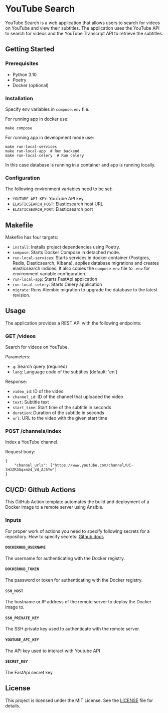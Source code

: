 # YouTube Search

YouTube Search is a web application that allows users to search for videos on YouTube and view their subtitles. The application uses the YouTube API to search for videos and the YouTube Transcript API to retrieve the subtitles.

## Getting Started

### Prerequisites

- Python 3.10
- Poetry
- Docker (optional)

### Installation
Specify env variables in `compose.env` file.

For running app in docker use:
```shell
make compose
```

For running app in development mode use:
```shell
make run-local-services
make run-local-app  # Run backend
make run-local-celery  # Run celery
```
In this case database is running in a container and app is running locally.


### Configuration

The following environment variables need to be set:

- `YOUTUBE_API_KEY`: YouTube API key
- `ELASTICSEARCH_HOST`: Elasticsearch host URL
- `ELASTICSEARCH_PORT`: Elasticsearch port

## Makefile

Makefile has four targets:

- `install`: Installs project dependencies using Poetry.
- `compose`: Starts Docker Compose in detached mode.
- `run-local-services`: Starts services in docker container (Postgres, Redis, Elasticsearch, Kibana), applies database
migrations and creates elasticsearch indices. It also copies the `compose.env` file to `.env` for environment variable
configuration.
- `run-local-app`: Starts FastApi application
- `run-local-celery`: Starts Celery application
- `migrate`: Runs Alembic migration to upgrade the database to the latest revision.


## Usage

The application provides a REST API with the following endpoints:

### GET /videos

Search for videos on YouTube.

Parameters:

- `q`: Search query (required)
- `lang`: Language code of the subtitles (default: 'en')

Response:

- `video_id`: ID of the video
- `channel_id`: ID of the channel that uploaded the video
- `text`: Subtitle text
- `start_time`: Start time of the subtitle in seconds
- `duration`: Duration of the subtitle in seconds
- `url`: URL to the video with the given start time

### POST /channels/index

Index a YouTube channel.

Request body:

```
{
    "channel_urls": ["https://www.youtube.com/channel/UC-lHJZR3Gqxm24_Vd_AJ5Yw"]
}
```

## CI/CD: Github Actions
This GitHub Action template automates the build and deployment of a Docker
image to a remote server using Ansible.

### Inputs
For proper work of actions you need to specify following secrets for a
repository. How to specify secrets: [Github docs](https://docs.github.com/en/actions/security-guides/encrypted-secrets#creating-encrypted-secrets-for-a-repository)

#### `DOCKERHUB_USERNAME`

The username for authenticating with the Docker registry.

#### `DOCKERHUB_TOKEN`

The password or token for authenticating with the Docker registry.

#### `SSH_HOST`

The hostname or IP address of the remote server to deploy the Docker image to.

#### `SSH_PRIVATE_KEY`

The SSH private key used to authenticate with the remote server.

#### `YOUTUBE_API_KEY`

The API key used to interact with Youtube API

#### `SECRET_KEY`

The FastApi secret key

## License

This project is licensed under the MIT License. See the [LICENSE](LICENSE) file for details.
